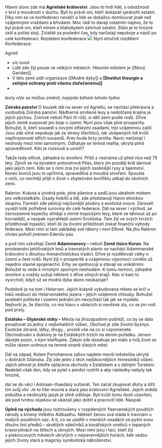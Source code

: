 Hlavní slovo zde má **Agrielské království**. Jsou to hrdí lidé, s odvážností v krvi a moudrostí v duchu. Byli to právě oni, kteří dokázali sjednotit ostatní. Díky nim se ve konfederaci neválčí a lidé se dokážou domlouvat jinak než vzájemnými vraždami a křivdami. Moc rádi to dávají ostatním najevo, že to byl právě oni, kteří mírem a blahobytem zahrnuli ostatní. Stálo je to hrozné úsilí a pořád stojí. Zvláště za poslední čas, kdy narůstají nepokoje a násilí po celé konfederaci.
Rozdeleni konfederace
<img src="/assets/Rozdeleni konfederace.jpeg"/>
Nyní stručně rozdělení Konfederace:

Agriell
 - viz úvod
 - Lidé zde žijí pouze ve velkých městech. Hlavním městem je [[Nový Gariden]].
 - V této zemi sídlí organizace [[Modré dýky]] a **[[Institut theurgie a veřejné ochrany proti všemu zlořečenému]]**
 - 

*texty níže se můžou změnit, nejspíše během tohoto týdne*

**Zoirská panství** 
O kousek dál na sever od Agriellu, se nachází překrásná a svobodná Zoirská panství. Nádherné smíšené lesy a nedotčená krajina je jejich pýchou. Zoirové neboli Páni tří růží, si dělí zemi podle rodů. Dříve jejich země svazovali jen boje o území. Nyní jsou však plné prosperity. Bohužel, ti, kteří sousedí s novými elfskými osadami, trpí vzájemnou záští. Jsou zde silné nepokoje jak ze strany šlechticů, tak utrápených lidí kvůli nepřirozenosti elfích sousedů. Krev bude brzy prolita. Navíc narůstají i neshody mezi nimi samotnými. Odhaluje se temná realita, ukrytá před spravedlností. Kdo je rozsoudí a usmíří?

Takže tedy elfové, záhadná to stvoření. Přišli z neznáma už před více než 75 lety. Zjevili se na bývalém poloostrově Pilas, který jim později král daroval jako jejich zem. Kdo se s nimi zná zví jejich osobnější rysy a tajemství. Konec konců jsou to upřímná, spravedlivá a moudrá stvoření. Spousta z nich, co nechtějí přijít o život v zbytečném konfliktu utíkají do okolních zemí.

Raleron. Krásná a úrodná pole, plné pšenice a sadů jsou ideálním místem pro velkostatkáře. Osady hobitů a lidí, zde představují hlavní etnickou skupinu. Farmáři zde pěstují nejrůznější plodiny a exotická ovoce. Zároveň vyváží tolik potřebné suroviny do celé federace. Dál na sever i východ, se černozemné kopečky střídají s mírně tropickými lesy, které se táhnout až po hornatější, a naopak vyprahlejší území Groššska. Tam žijí ve svých tvrzích přistěhovalí trpaslíci, kteří šli za životní příležitostí získat finanční výhody federace. Mezi nimi si tam zakládají své tábory i noví Elfové. Na jihu Raleron chrání pohoří jménem Edenův pás

a pod ním vzkvétají Země **Adammanovy –** neboli **Země tisíce Korun**. Na prostranství jehličnatých lesů a travnatých planin se nachází Adammanské království s dlouhou monarchistickou tradicí. Dříve je rozdělovali války o území a čest rodů. Nyní žijí v prosperitě a vzájemnou výpomocí vzniklo už nejedno slavné spojenectví. Erby se sjednocují a stávají se unikátními. Bohužel to vede k mnohým sporným neshodám. K tomu nemoci, záhadné stvoření a vraždy sužují některé z dříve silných krajů. Kdo ví kam to vyvrcholí, když už se modrá dýka skoro neukazuje?

Podobně je na tom i Helarven. Jejich krásně vybudovaná města se krčí u toků vedoucí do Helarvenského jezera – jejich vzájemné chlouby. Bohužel poslední politické i územní jednání jim nevychází tak jak se myslelo. Nejhorší je, že šlechta, co má hlavu v oblacích si nevšímá zla, co se jim rodí pod prsty.

**Estálsko – Glyánské státy –** Města na jihozápadním pobřeží, co by se dala považovat za jedny z nejbohatších vůbec. Obchod je zde životní byznys. Exotické zbraně, látky, drogy… prostě vše na co si vzpomenete. Obchodování s duklony je na Estálských trzích na dením pořádku. Jenom dávejte pozor, s kým kšeftujete. Zákon zde dosahuje jen málo a tvůj život se může rázem ocitnout na temné straně zlatých měst.

Dál na západ, Kolem Portohanova zálivu najdete menší městečka ukrytá v dolinách Gliánska. Žijí zde jedni z těch nejšikovnějších řemeslníků vůbec. Jejich pilnost je štědře oplácena obchody s Estálskem a s dálným Turskem. Nadešel však den, kdy se pytel s penězi roztrhl a aby následky nebyly tak hrozné,

dal se do věcí i Astiraan-thaedský sultanát. Ten začal zkupovat dluhy a šířit tím svůj vliv. Je to říše mocná a stará jako království Agriellské. Jejich snědá pokožka a neobvyklý jazyk je silně odlišuje. Byli kvůli tomu dosti uzavření, ale pod tvrdou slupkou se ukázali jako dobří a pracovití lidé. Naopak 

**Úplně na východu** jsou roztroušeny v rozpálených Yaarvanských pouštích národy a kmeny Velkého Adikaathu. Někteří ženou svá stáda k travinám u malých pouštních oáz. A ti, co se usídlili v menších osadách se pyšní svou dlouho linií předků – skvělých válečníků a kovářských umělců v tepaných krasorytinách na štítech a zbrojích. Mezi nimi jsou i tací, kteří žijí v pískovcových městech ukrytých v nejsevernějších horách, kde vedou jejich životy stará a magicky symbolická náboženství.